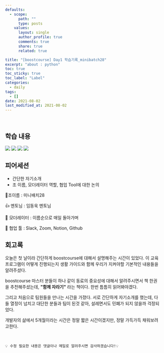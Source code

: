 ```yaml
---
defaults:
  - scope:
      path: ""
      type: posts
    values:
      layout: single
      author_profile: true
      comments: true
      share: true
      related: true

title: "[boostcourse] Day1 학습기록_minibatch28"
excerpt: "about : python"
toc: true
toc_sticky: true
toc_label: "Label"
categories:
  - daily
tags:
  - []
date: 2021-08-02
last_modified_at: 2021-08-02
---
```

<br>

## 학습 내용

 <a href="https://hongsusoo.github.io/ai/vector"><img src="https://img.shields.io/badge/-vector-red"/></a> <a href="https://hongsusoo.github.io/ai/matrix"><img src="https://img.shields.io/badge/-matrix-red"/></a> <a href="https://hongsusoo.github.io/ai/gradient_descent(soft)"><img src="https://img.shields.io/badge/-경사하강법1-red"/></a> <a href="https://hongsusoo.github.io/ai/gradient_descent(hard)"><img src="https://img.shields.io/badge/-경사하강법2-red"/></a> 


## 피어세션

- 간단한 자기소개 
- 조 이름, 모더레이터 역할, 협업 Tool에 대한 논의 

🔔조이름 : 미니배치28

👍 멘토님 : 임동욱 멘토님

🤴 모더레이터 : 이름순으로 매일 돌아가며

🥢 협업 툴 : Slack, Zoom, Notion, Github


## 회고록

오늘은 첫 날이라 간단하게 boostcourse에 대해서 설명해주는 시간이 있었다. 이 교육 프로그램이 어떻게 진행되는지 생활 가이드와 함께 우리가 지켜야할 기본적인 내용들을 알려주셨다. 

boostcourse 마스터 분들이 하나 같이 동료의 중요성에 대해서 알려주시면서 책 한권을 추천해주셨는데, **"함께 자라기"** 라는 책이다. 한번 틈틈히 읽어봐야겠다.

그리고 처음으로 팀원들을 만나는 시간을 가졌다. 서로 간단하게 자기소개를 했는데, 다들 열정이 넘치고 대단한 분들과 팀이 된것 같아, 설레면서도 민폐가 되지 않을까 걱정되었다.

개발자의 삶에서 5개월이라는 시간은 정말 짧은 시간이겠지만, 정말 가득가득 채워보려고한다.



<br>

```
💡 수정 필요한 내용은 댓글이나 메일로 알려주시면 감사하겠습니다!💡 
```
